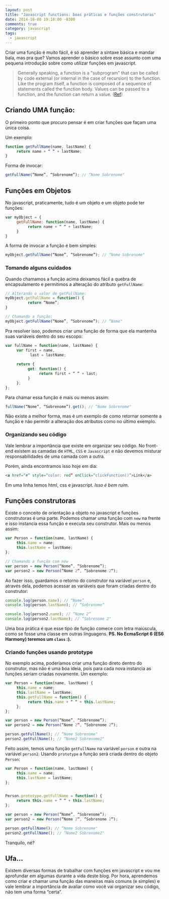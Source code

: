 ```yaml
---
layout: post
title: "Javascript functions: boas práticas e funções construtoras"
date: 2014-10-08 19:18:00 -0300
comments: true
category: javascript
tags:
  - javascript
---
```


Criar uma função é muito fácil, é só aprender a sintaxe básica e mandar bala, mas pra que? Vamos aprender o básico sobre esse assunto com uma pequena introdução sobre como utilizar funções em javascript.<!--more-->

> Generally speaking, a function is a "subprogram" that can be called by code external (or internal in the case of recursion) to the function. Like the program itself, a function is composed of a sequence of statements called the function body. Values can be passed to a function, and the function can return a value. ([Ref](https://developer.mozilla.org/en-US/docs/Web/JavaScript/Reference/Functions))

## Criando UMA função:

O primeiro ponto que procuro pensar é em criar funções que façam uma única coisa.

Um exemplo: 
```js
function getFullName(name, lastName) {
     return name + “ “ + lastName;
}
```

Forma de invocar:
```js
getFullName(“Nome”, “Sobrenome”); // “Nome Sobrenome"
```

## Funções em Objetos

No javascript, praticamente, tudo é um objeto e um objeto pode ter funções:
```js
var myObject = {
     getFullName: function(name, lastName) {
          return name + “ “ + lastName;
     }
}
```

A forma de invocar a função é bem simples:
```js
myObject.getFullName(“Nome”, “Sobrenome”); // “Nome Sobrenome"
```

### Tomando alguns cuidados

Quando chamamos a função acima deixamos fácil a quebra de encapsulamento e permitimos a alteração do atributo `getFullName`:
```js
// Alterando o valor de getFullName:
myObject.getFullName = function() {
          return “Nome”;
}

// Chamando a função:
myObject.getFullName(“Nome”, “Sobrenome”); // “Nome"
```

Pra resolver isso, podemos criar uma função de forma que ela mantenha suas variáveis dentro do seu escopo:
```js
var fullName = function(name, lastName) {
     var first = name,
           last = lastName;
     
     return {
          get: function() {
               return first + “ “ + last;
          }
     };
};
```

Para chamar essa função é mais ou menos assim:
```js
fullName(“Nome”, “Sobrenome”).get(); // “Nome Sobrenome"
```

Não existe a melhor forma, mas é um exemplo de como retornar somente a função e não permitir a alteração dos atributos como no último exemplo.

### Organizando seu código

Vale lembrar a importância que existe em organizar seu código.
No front-end existem as camadas de `HTML`, `CSS` e `Javascript` e não devemos misturar responsabilidades de uma camada com a outra.

Porém, ainda encontramos isso hoje em dia:
```html
<a href=“#” style=“color: red” onClick=“clickFunction()”>Link</a>
```

Em uma linha temos html, css e javascript. *Isso é bem ruim*.

## Funções construtoras

Existe o conceito de orientação a objeto no javascript e funções construtoras é uma parte.
Podemos chamar uma função com `new` na frente e isso instancia essa função e executa seu construtor. Mais ou menos assim:
```js
var Person = function(name, lastName) {
     this.name = name;
     this.lastName = lastName;
};

// Chamando a função com new
var person = new Person(“Nome”, “Sobrenome”);
var person2 = new Person(“Nome 2”, “Sobrenome 2”);
```

Ao fazer isso, guardamos o retorno do construtor na variável `person` e, através dela, podemos acessar as variáveis que foram criadas dentro do construtor:
```js
console.log(person.name); // “Nome”
console.log(person.lastName); // “Sobrenome”

console.log(person2.name); // “Nome 2”
console.log(person2.lastName); // “Sobrenome 2" 
```

Uma boa prática é que esse tipo de função comece com letra maiúscula, como se fosse uma classe em outras linguagens.
__PS. No EcmaScript 6 (ES6 Harmony) teremos um `class` :).__

### Criando funções usando prototype

No exemplo acima, poderíamos criar uma função direto dentro do construtor, mas não é uma boa ideia, pois para cada nova instancia as funções seriam criadas novamente. Um exemplo:

```js
var Person = function(name, lastName) {
     this.name = name;
     this.lastName = lastName;
     this.getFullName = function() {
          return this.name + “ “ + this.lastName;
     };
}; 

var person = new Person(“Nome”, “Sobrenome”);
var person2 = new Person(“Nome 2”, “Sobrenome 2”);

person.getFullName(); // “Nome Sobrenome"
person2.getFullName(); // “Nome2 Sobrenome2"
```

Feito assim, temos uma função `getFullName` na variável `person` e outra na variável `person2`. Usando `prototype` a função será criada dentro do objeto `Person`:
```js
var Person = function(name, lastName) {
     this.name = name;
     this.lastName = lastName;
};


Person.prototype.getFullName = function() {
     return this.name + “ “ + this.lastName;
};

var person = new Person(“Nome”, “Sobrenome”);
var person2 = new Person(“Nome 2”, “Sobrenome 2”); 

person.getFullName(); // “Nome Sobrenome"
person2.getFullName(); // “Nome2 Sobrenome2" 
```

Tranquilo, né?

## Ufa...

Existem diversas formas de trabalhar com funções em javascript e vou me aprofundar em algumas durante a vida deste blog. Por hora, aprendemos como criar e chamar uma função das maneiras mais comuns (e simples) e vale lembrar a importância de avaliar como você vai organizar seu código, não tem uma forma “certa”.
